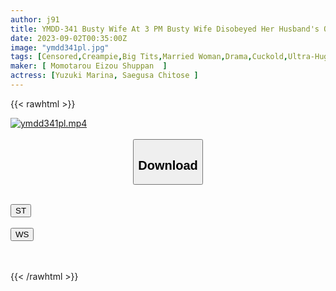 ```yaml
---
author: j91
title: YMDD-341 Busty Wife At 3 PM Busty Wife Disobeyed Her Husband's Overflowing Carnal Feast Marina Yuzuki Chitose Yuuki
date: 2023-09-02T00:35:00Z
image: "ymdd341pl.jpg"
tags: [Censored,Creampie,Big Tits,Married Woman,Drama,Cuckold,Ultra-Huge Tits	 ]
maker: [ Momotarou Eizou Shuppan  ]
actress: [Yuzuki Marina, Saegusa Chitose ]
---
```



{{< rawhtml >}}

<div class="video" data-videoid="VzRaOymYaBCKDlL">
    <a href="javascript:;">
        <img src="https://my.j91.asia/posts/ymdd341pl/ymdd341pl.jpg" width="WIDTH" height="HEIGHT" alt="ymdd341pl.mp4" loading="lazy">
    </a>
</div>

<script type="text/javascript" src="https://j91.asia/asset/on-demand-st.js"></script>

<br>
  <link rel="stylesheet" href="https://j91.asia/asset/bs5.css">
  
  <center>
  <button class="btn btn-primary" type="button" data-bs-toggle="collapse" data-bs-target=".multi-collapse" aria-expanded="false" aria-controls="multiCollapseExample1 multiCollapseExample2"><h2>Download</h2></button></center>
</p>
<div class="row">
  <div class="col">
    <div class="collapse multi-collapse" id="multiCollapseExample1">
      <div class="card card-body">
	      	      <br>
<div class="buttons">  
<a href="https://streamtape.to/v/VzRaOymYaBCKDlL"><button class="btn-hover color-3"><i class="fa fa-download"></i> ST</button></a></div>
    </div>
  </div>
</div>
  <div class="col">
    <div class="collapse multi-collapse" id="multiCollapseExample2">
      <div class="card card-body">
	      <br>
<div class="buttons">
    <a href="https://wolfstream.tv/pcow2a84bn4y"><button class="btn-hover color-9"><i class="fa fa-download"></i> WS</button></a></div>
<br><br>
      </div>
    </div>
  </div>
</div>

{{< /rawhtml >}}